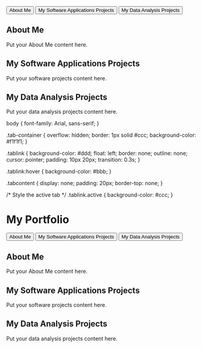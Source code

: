 <!DOCTYPE html>
<html lang="en">
<head>
  <meta charset="UTF-8">
  <meta name="viewport" content="width=device-width, initial-scale=1.0">
  <title>My Portfolio</title>
  <link rel="stylesheet" href="styles.css">
</head>
<body>
  <div class="tab-container">
    <button class="tablink" onclick="openTab('aboutMe')">About Me</button>
    <button class="tablink" onclick="openTab('softwareProjects')">My Software Applications Projects</button>
    <button class="tablink" onclick="openTab('dataAnalysisProjects')">My Data Analysis Projects</button>
  </div>
  
  <div id="aboutMe" class="tabcontent">
    <h2>About Me</h2>
    <p>Put your About Me content here.</p>
  </div>
  
  <div id="softwareProjects" class="tabcontent">
    <h2>My Software Applications Projects</h2>
    <p>Put your software projects content here.</p>
  </div>
  
  <div id="dataAnalysisProjects" class="tabcontent">
    <h2>My Data Analysis Projects</h2>
    <p>Put your data analysis projects content here.</p>
  </div>
  
  <script>
    function openTab(tabName) {
      var i, tabcontent, tablinks;
      tabcontent = document.getElementsByClassName("tabcontent");
      for (i = 0; i < tabcontent.length; i++) {
        tabcontent[i].style.display = "none";
      }
      tablinks = document.getElementsByClassName("tablink");
      for (i = 0; i < tablinks.length; i++) {
        tablinks[i].className = tablinks[i].className.replace(" active", "");
      }
      document.getElementById(tabName).style.display = "block";
      event.currentTarget.className += " active";
    }
  </script>
</body>
</html>



body {
  font-family: Arial, sans-serif;
}

.tab-container {
  overflow: hidden;
  border: 1px solid #ccc;
  background-color: #f1f1f1;
}

.tablink {
  background-color: #ddd;
  float: left;
  border: none;
  outline: none;
  cursor: pointer;
  padding: 10px 20px;
  transition: 0.3s;
}

.tablink:hover {
  background-color: #bbb;
}

.tabcontent {
  display: none;
  padding: 20px;
  border-top: none;
}

/* Style the active tab */
.tablink.active {
  background-color: #ccc;
}


# My Portfolio

<div class="tab-container">
  <button class="tablink" onclick="openTab('aboutMe')">About Me</button>
  <button class="tablink" onclick="openTab('softwareProjects')">My Software Applications Projects</button>
  <button class="tablink" onclick="openTab('dataAnalysisProjects')">My Data Analysis Projects</button>
</div>

<div id="aboutMe" class="tabcontent">
  <h2>About Me</h2>
  <p>Put your About Me content here.</p>
</div>

<div id="softwareProjects" class="tabcontent">
  <h2>My Software Applications Projects</h2>
  <p>Put your software projects content here.</p>
</div>

<div id="dataAnalysisProjects" class="tabcontent">
  <h2>My Data Analysis Projects</h2>
  <p>Put your data analysis projects content here.</p>
</div>

<script>
  function openTab(tabName) {
    var i, tabcontent, tablinks;
    tabcontent = document.getElementsByClassName("tabcontent");
    for (i = 0; i < tabcontent.length; i++) {
      tabcontent[i].style.display = "none";
    }
    tablinks = document.getElementsByClassName("tablink");
    for (i = 0; i < tablinks.length; i++) {
      tablinks[i].className = tablinks[i].className.replace(" active", "");
    }
    document.getElementById(tabName).style.display = "block";
    event.currentTarget.className += " active";
  }
</script>
